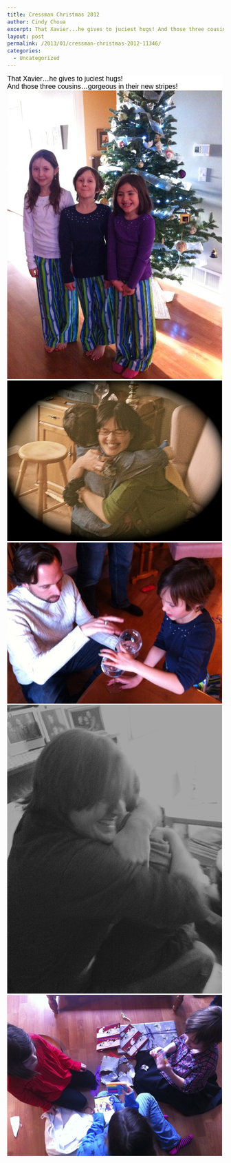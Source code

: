 ```yaml
---
title: Cressman Christmas 2012
author: Cindy Choua
excerpt: That Xavier...he gives to juciest hugs! And those three cousins...gorgeous in their new stripes!
layout: post
permalink: /2013/01/cressman-christmas-2012-11346/
categories:
  - Uncategorized
---
```

<div style="color:#000;background-color:#fff;font-family:verdana, helvetica, sans-serif;font-size:12pt;">
  <div>
    That Xavier&#8230;he gives to juciest hugs!
  </div>
  
  <div>
    And those three cousins&#8230;gorgeous in their new stripes!
  </div>
</div>

<div class='p_embed p_video_embed'>
</div>

<div class='p_embed p_image_embed'>
  <a href="/wp-content/uploads/2013/01/img_2876-scaled-1000.jpg"><img alt="Img_2876" height="670" src="/wp-content/uploads/2013/01/img_2876-scaled-1000.jpg?w=224" width="500" /></a><a href="/wp-content/uploads/2013/01/img_2871-scaled-1000.jpg"><img alt="Img_2871" height="373" src="/wp-content/uploads/2013/01/img_2871-scaled-1000.jpg?w=300" width="500" /></a><a href="/wp-content/uploads/2013/01/img_2879-scaled-1000.jpg"><img alt="Img_2879" height="374" src="/wp-content/uploads/2013/01/img_2879-scaled-1000.jpg?w=300" width="500" /></a><a href="/wp-content/uploads/2013/01/img_2874-scaled1000.jpg"><img alt="Img_2874" height="670" src="/wp-content/uploads/2013/01/img_2874-scaled1000.jpg?w=224" width="500" /></a><a href="/wp-content/uploads/2013/01/img_2864-scaled1000.jpg"><img alt="Img_2864" height="374" src="/wp-content/uploads/2013/01/img_2864-scaled1000.jpg?w=300" width="500" /></a>
</div>